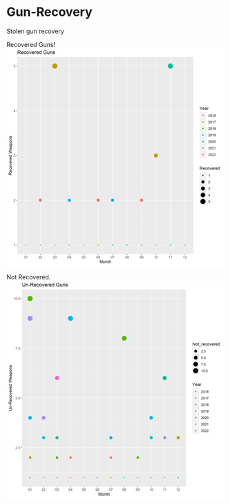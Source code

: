 # Gun-Recovery
Stolen gun recovery




Recovered Guns!
![](https://github.com/NicJC/Gun-Recovery/blob/main/Recovered.png)

Not Recovered.
 ![](https://github.com/NicJC/Gun-Recovery/blob/main/Not%20Recovered.png)
